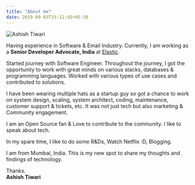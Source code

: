 ```yaml
---
title: "About me"
date: 2019-09-03T15:11:45+05:30
---
```


![Ashish Tiwari](/img/speaker-pic/ashish.png)

Having experience in Software & Email Industry. Currently, I am working as a **Senior Developer Advocate, India** at [Elastic](https://elastic.co). 

Started journey with Software Engineer. Throughout the journey, I got the opportunity to work with great minds on various stacks, databases & programming languages. Worked with various types of use cases and contributed to solutions. 

I have been wearing multiple hats as a startup guy so got a chance to work on system design, scaling, system architect, coding, maintenance, customer support & tickets, etc. It was not just tech but also marketing & Community engagement.

I am an Open Source fan & Love to contribute to the community. I like to speak about tech. 

In my spare time, I like to do some R&Ds, Watch Netflix :D, Blogging.

I am from Mumbai, India. This is my new spot to share my thoughts and findings of technology.

Thanks.  
**Ashish Tiwari** 
